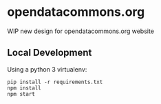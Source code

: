 # opendatacommons.org

WIP new design for opendatacommons.org website

## Local Development

Using a python 3 virtualenv:

```
pip install -r requirements.txt
npm install
npm start
```
